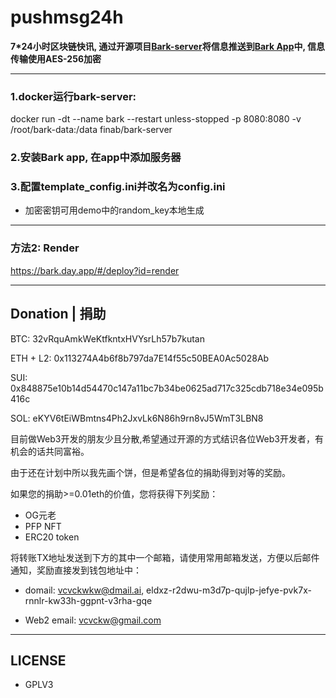 # pushmsg24h

**7*24小时区块链快讯, 通过开源项目[Bark-server](https://github.com/Finb/bark-server.git)将信息推送到[Bark App](https://bark.day.app)中, 信息传输使用AES-256加密**

---

### 1.docker运行bark-server:

docker run -dt --name bark --restart unless-stopped -p 8080:8080 -v /root/bark-data:/data finab/bark-server

### 2.安装Bark app, 在app中添加服务器

### 3.配置template_config.ini并改名为config.ini

- 加密密钥可用demo中的random_key本地生成

---

### 方法2: Render

https://bark.day.app/#/deploy?id=render

---

## Donation | 捐助

BTC: 32vRquAmkWeKtfkntxHVYsrLh57b7kutan

ETH + L2: 0x113274A4b6f8b797da7E14f55c50BEA0Ac5028Ab

SUI: 0x848875e10b14d54470c147a11bc7b34be0625ad717c325cdb718e34e095b416c

SOL: eKYV6tEiWBmtns4Ph2JxvLk6N86h9rn8vJ5WmT3LBN8

目前做Web3开发的朋友少且分散,希望通过开源的方式结识各位Web3开发者，有机会的话共同富裕。

由于还在计划中所以我先画个饼，但是希望各位的捐助得到对等的奖励。

如果您的捐助>=0.01eth的价值，您将获得下列奖励： 

- OG元老
- PFP NFT
- ERC20 token

将转账TX地址发送到下方的其中一个邮箱，请使用常用邮箱发送，方便以后邮件通知，奖励直接发到钱包地址中：

- domail: vcvckwkw@dmail.ai, eldxz-r2dwu-m3d7p-qujlp-jefye-pvk7x-rnnlr-kw33h-ggpnt-v3rha-gqe

- Web2 email: vcvckw@gmail.com

---

## LICENSE

- GPLV3
